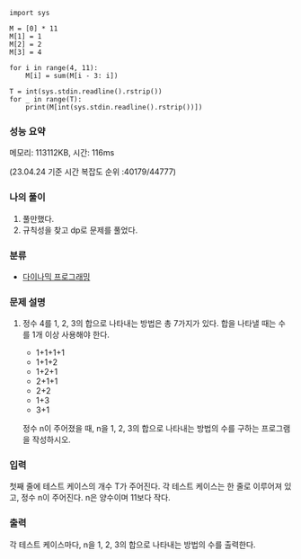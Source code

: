 ```
import sys

M = [0] * 11
M[1] = 1
M[2] = 2
M[3] = 4

for i in range(4, 11):
    M[i] = sum(M[i - 3: i])

T = int(sys.stdin.readline().rstrip())
for _ in range(T):
    print(M[int(sys.stdin.readline().rstrip())])
```

### 성능 요약

메모리:  113112KB, 시간: 116ms 

(23.04.24 기준 시간 복잡도 순위 :40179/44777)



### 나의 풀이

1. 풀만했다.
1. 규칙성을 찾고 dp로 문제를 풀었다. 

### 분류

- [다이나믹 프로그래밍](https://www.acmicpc.net/problem/tag/25)

### 문제 설명

1. 정수 4를 1, 2, 3의 합으로 나타내는 방법은 총 7가지가 있다. 합을 나타낼 때는 수를 1개 이상 사용해야 한다.

   - 1+1+1+1
   - 1+1+2
   - 1+2+1
   - 2+1+1
   - 2+2
   - 1+3
   - 3+1

   정수 n이 주어졌을 때, n을 1, 2, 3의 합으로 나타내는 방법의 수를 구하는 프로그램을 작성하시오.

### 입력

첫째 줄에 테스트 케이스의 개수 T가 주어진다. 각 테스트 케이스는 한 줄로 이루어져 있고, 정수 n이 주어진다. n은 양수이며 11보다 작다.

### 출력

각 테스트 케이스마다, n을 1, 2, 3의 합으로 나타내는 방법의 수를 출력한다.